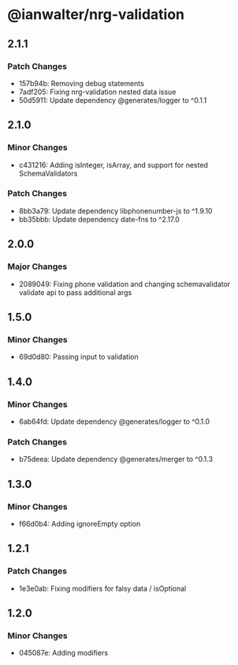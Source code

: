# @ianwalter/nrg-validation

## 2.1.1

### Patch Changes

- 157b94b: Removing debug statements
- 7adf205: Fixing nrg-validation nested data issue
- 50d5911: Update dependency @generates/logger to ^0.1.1

## 2.1.0

### Minor Changes

- c431216: Adding isInteger, isArray, and support for nested SchemaValidators

### Patch Changes

- 8bb3a79: Update dependency libphonenumber-js to ^1.9.10
- bb35bbb: Update dependency date-fns to ^2.17.0

## 2.0.0

### Major Changes

- 2089049: Fixing phone validation and changing schemavalidator validate api to pass additional args

## 1.5.0

### Minor Changes

- 69d0d80: Passing input to validation

## 1.4.0

### Minor Changes

- 6ab64fd: Update dependency @generates/logger to ^0.1.0

### Patch Changes

- b75deea: Update dependency @generates/merger to ^0.1.3

## 1.3.0

### Minor Changes

- f66d0b4: Adding ignoreEmpty option

## 1.2.1

### Patch Changes

- 1e3e0ab: Fixing modifiers for falsy data / isOptional

## 1.2.0

### Minor Changes

- 045087e: Adding modifiers
